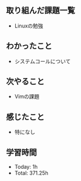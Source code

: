 ## 取り組んだ課題一覧
- Linuxの勉強
## わかったこと
- システムコールについて
## 次やること
- Vimの課題
## 感じたこと
- 特になし
## 学習時間
- Today: 1h
- Total: 371.25h